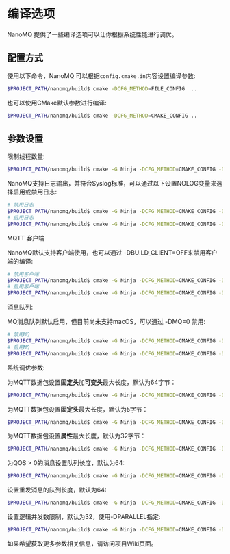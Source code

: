 # 编译选项

NanoMQ 提供了一些编译选项可以让你根据系统性能进行调优。



## 配置方式

使用以下命令，NanoMQ 可以根据`config.cmake.in`内容设置编译参数:

```bash
$PROJECT_PATH/nanomq/build$ cmake -DCFG_METHOD=FILE_CONFIG  ..
```

也可以使用CMake默认参数进行编译:

```bash
$PROJECT_PATH/nanomq/build$ cmake -DCFG_METHOD=CMAKE_CONFIG ..
```



## 参数设置

限制线程数量:

```bash
$PROJECT_PATH/nanomq/build$ cmake -G Ninja -DCFG_METHOD=CMAKE_CONFIG -DNNG_RESOLV_CONCURRENCY=1                           														-DNNG_NUM_TASKQ_THREADS=5 -DNNG_MAX_TASKQ_THREADS=5 ..
```

NanoMQ支持日志输出，并符合Syslog标准，可以通过以下设置NOLOG变量来选择启用或禁用日志:

```bash
# 禁用日志
$PROJECT_PATH/nanomq/build$ cmake -G Ninja -DCFG_METHOD=CMAKE_CONFIG -DNOLOG=1  ..
# 启用日志
$PROJECT_PATH/nanomq/build$ cmake -G Ninja -DCFG_METHOD=CMAKE_CONFIG -DNOLOG=0  ..
```

MQTT 客户端

NanoMQ默认支持客户端使用，也可以通过 -DBUILD_CLIENT=OFF来禁用客户端的编译:

```bash
# 禁用客户端
$PROJECT_PATH/nanomq/build$ cmake -G Ninja -DCFG_METHOD=CMAKE_CONFIG -DBUILD_CLIENT=OFF ..
# 启用客户端
$PROJECT_PATH/nanomq/build$ cmake -G Ninja -DCFG_METHOD=CMAKE_CONFIG -DBUILD_CLIENT=ON ..
```

消息队列: 

MQ消息队列默认启用，但目前尚未支持macOS，可以通过 -DMQ=0 禁用:

```bash
# 禁用MQ
$PROJECT_PATH/nanomq/build$ cmake -G Ninja -DCFG_METHOD=CMAKE_CONFIG -DMQ=1  ..
# 启用MQ
$PROJECT_PATH/nanomq/build$ cmake -G Ninja -DCFG_METHOD=CMAKE_CONFIG -DMQ=0  ..
```

系统调优参数:

为MQTT数据包设置**固定头**加**可变头**最大长度，默认为64字节：

```bash
$PROJECT_PATH/nanomq/build$ cmake -G Ninja -DCFG_METHOD=CMAKE_CONFIG -DNANO_PACKET_SIZE={size} ..
```

为MQTT数据包设置**固定头**最大长度，默认为5字节：

```bash
$PROJECT_PATH/nanomq/build$ cmake -G Ninja -DCFG_METHOD=CMAKE_CONFIG -DNANO_HEADER_SIZE={size} ..
```

为MQTT数据包设置**属性**最大长度，默认为32字节：

```bash
$PROJECT_PATH/nanomq/build$ cmake -G Ninja -DCFG_METHOD=CMAKE_CONFIG -DNANO_PROPERTY_SIZE={size} ..
```

为QOS > 0的消息设置队列长度，默认为64: 

```bash
$PROJECT_PATH/nanomq/build$ cmake -G Ninja -DCFG_METHOD=CMAKE_CONFIG -DNANO_QOS_LEN={size} ..
```

设置重发消息的队列长度，默认为64:

```bash
$PROJECT_PATH/nanomq/build$ cmake -G Ninja -DCFG_METHOD=CMAKE_CONFIG -DNANO_MSQ_LEN={size} ..
```

设置逻辑并发数限制，默认为32，使用-DPARALLEL指定:

```bash
$PROJECT_PATH/nanomq/build$ cmake -G Ninja -DCFG_METHOD=CMAKE_CONFIG -DPARALLEL={parallel} ..
```

如果希望获取更多参数相关信息，请访问项目Wiki页面。
